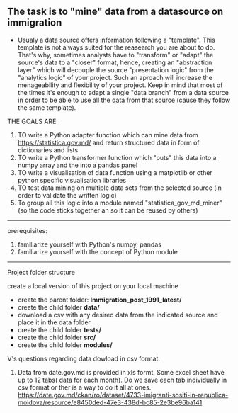 ## The task is to "mine" data from a datasource on immigration

* Usualy a data source offers information following a "template". This template is not always suited for the reasearch you are about to do. 
That's why, sometimes analysts have to "transform" or "adapt" the source's data to a "closer" format, hence, creating an "abstraction layer" 
which will decouple the source "presentation logic" from the "analytics logic" of your project. Such an aproach will increase the menageability and
flexibility of your project. Keep in mind that most of the times it's enough to adapt a single "data branch" from a data source in order to 
be able to use all the data from that source (cause they follow the same template).

THE GOALS ARE:

1. TO write a Python adapter function which can mine data from https://statistica.gov.md/ and return structured data in form of dictionaries and lists
2. TO write a Python transformer function which "puts" this data into a numpy array and the into a pandas panel
3. TO write a visualisation of data function using a matplotlib or other python specific visualisation libraries
4. TO test data mining on multiple data sets from the selected source (in order to validate the written logic)
5. To group all this logic into a module named "statistica_gov_md_miner" (so the code sticks together an so it can be reused by others)


---
prerequisites:
1. familiarize yourself with Python's numpy, pandas
2. familiarize yourself with the concept of Python module

---
Project folder structure

create a local version of this project on your local machine
- create the parent folder: **Immigration_post_1991_latest/**
- create the child folder **data/** 
- download a csv with any desired data from the indicated source and place it in the data folder
- create the child folder **tests/**
- create the child folder **src/**
- create the child folder **modules/**


V's questions regarding data dowload in csv format. 
1. Data from date.gov.md is provided in xls formt. Some excel sheet have up to 12 tabs( data for each month). Do we save each tab individually in csv format or ther is a way to do it all at ones. 
https://date.gov.md/ckan/ro/dataset/4733-imigranti-sositi-in-republica-moldova/resource/e8450ded-47e3-438d-bc85-2e3be96ba141


